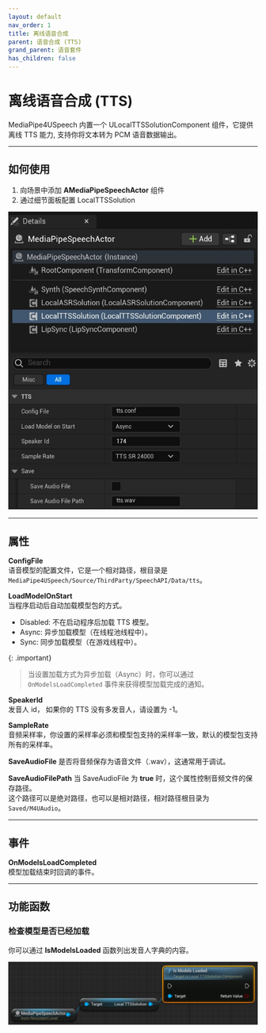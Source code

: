 ```yaml
---
layout: default
nav_order: 1
title: 离线语音合成
parent: 语音合成 (TTS)
grand_parent: 语音套件
has_children: false
---
```


# 离线语音合成 (TTS)

MediaPipe4USpeech 内置一个 ULocalTTSSolutionComponent 组件，它提供离线 TTS 能力, 支持你将文本转为 PCM 语音数据输出。   

---   


## 如何使用

1. 向场景中添加 **AMediaPipeSpeechActor** 组件
2. 通过细节面板配置 LocalTTSSolution   

[![TTS details](./images/tts_details.jpg "tts details")](./images/tts_details.jpg)

---   

## 属性

**ConfigFile**   
语音模型的配置文件，它是一个相对路径，根目录是`MediaPipe4USpeech/Source/ThirdParty/SpeechAPI/Data/tts`。  
   
**LoadModelOnStart**     
当程序启动后自动加载模型包的方式。   
- Disabled: 不在启动程序后加载 TTS 模型。
- Async: 异步加载模型（在线程池线程中）。
- Sync: 同步加载模型（在游戏线程中）。

{: .important}
> 当设置加载方式为异步加载（Async）时，你可以通过 `OnModelsLoadCompleted` 事件来获得模型加载完成的通知。
   
**SpeakerId**      
发音人 id， 如果你的 TTS 没有多发音人，请设置为 -1。

**SampleRate**  
音频采样率，你设置的采样率必须和模型包支持的采样率一致，默认的模型包支持所有的采样率。 

**SaveAudioFile**
是否将音频保存为语音文件（.wav），这通常用于调试。   

**SaveAudioFilePath**
当 SaveAudioFile 为 **true** 时，这个属性控制音频文件的保存路径。   
这个路径可以是绝对路径，也可以是相对路径，相对路径根目录为 `Saved/M4UAudio`。

---   

## 事件

**OnModelsLoadCompleted**   
模型加载结束时回调的事件。

---   

## 功能函数     


### 检查模型是否已经加载

你可以通过 **IsModelsLoaded** 函数列出发音人字典的内容。

[![IsModelsLoaded](./images/is_model_loaded.jpg "IsModelsLoaded")](./images/is_model_loaded.jpg)













